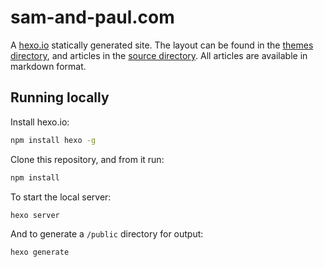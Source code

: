 # sam-and-paul.com

A [hexo.io](http://www.hexo.io) statically generated site. The layout can be found in the [themes directory](themes/sam-and-paul), and articles in the [source directory](source/_posts). All articles are available in markdown format.

## Running locally

Install hexo.io:

```sh
npm install hexo -g
```

Clone this repository, and from it run:

```sh
npm install
```

To start the local server:

```sh
hexo server
```

And to generate a `/public` directory for output:

```sh
hexo generate
```

